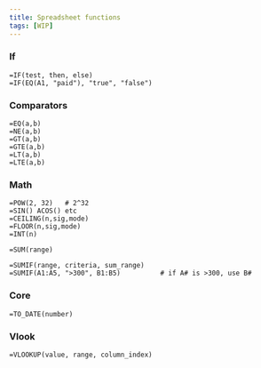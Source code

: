 ```yaml
---
title: Spreadsheet functions
tags: [WIP]
---
```


### If

```
=IF(test, then, else)
=IF(EQ(A1, "paid"), "true", "false")
```

### Comparators

```
=EQ(a,b)
=NE(a,b)
=GT(a,b)
=GTE(a,b)
=LT(a,b)
=LTE(a,b)
```

### Math

```
=POW(2, 32)   # 2^32
=SIN() ACOS() etc
=CEILING(n,sig,mode)
=FLOOR(n,sig,mode)
=INT(n)
```

```
=SUM(range)
```

```
=SUMIF(range, criteria, sum_range)
=SUMIF(A1:A5, ">300", B1:B5)          # if A# is >300, use B#
```

### Core

```
=TO_DATE(number)
```

### Vlook

```
=VLOOKUP(value, range, column_index)
```
